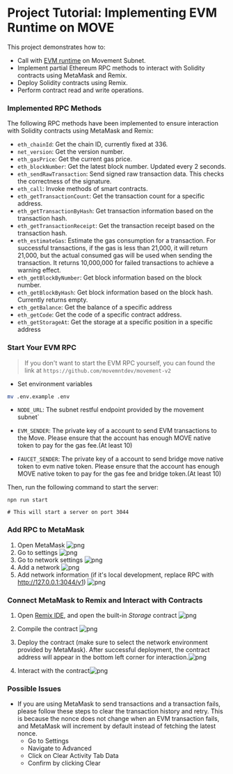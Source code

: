 # Project Tutorial: Implementing EVM Runtime on MOVE

This project demonstrates how to:

- Call with [EVM runtime](https://github.com/movemntdev/movement-v2/blob/main/aptos-move/framework/aptos-framework/sources/evm/evm.move) on Movement Subnet.
- Implement partial Ethereum RPC methods to interact with Solidity contracts using MetaMask and Remix.
- Deploy Solidity contracts using Remix.
- Perform contract read and write operations.


### Implemented RPC Methods

The following RPC methods have been implemented to ensure interaction with Solidity contracts using MetaMask and Remix:

- `eth_chainId`: Get the chain ID, currently fixed at 336.
- `net_version`: Get the version number.
- `eth_gasPrice`: Get the current gas price.
- `eth_blockNumber`: Get the latest block number. Updated every 2 seconds.
- `eth_sendRawTransaction`: Send signed raw transaction data. This checks the correctness of the signature.
- `eth_call`: Invoke methods of smart contracts.
- `eth_getTransactionCount`: Get the transaction count for a specific address.
- `eth_getTransactionByHash`: Get transaction information based on the transaction hash.
- `eth_getTransactionReceipt`: Get the transaction receipt based on the transaction hash.
- `eth_estimateGas`: Estimate the gas consumption for a transaction. For successful transactions, if the gas is less than 21,000, it will return 21,000, but the actual consumed gas will be used when sending the transaction. It returns 10,000,000 for failed transactions to achieve a warning effect.
- `eth_getBlockByNumber`: Get block information based on the block number.
- `eth_getBlockByHash`: Get block information based on the block hash. Currently returns empty.
- `eth_getBalance`: Get the balance of a specific address
- `eth_getCode`: Get the code of a specific contract address.
- `eth_getStorageAt`: Get the storage at a specific position in a specific address


### Start Your EVM RPC

> If you don't want to start the EVM RPC yourself, you can found the link at `https://github.com/movemntdev/movement-v2`

- Set environment variables
```bash
mv .env.example .env
```

- `NODE_URL`: The subnet restful endpoint provided by the movement subnet`

- `EVM_SENDER`: The private key of a account to send EVM transactions to the Move. Please ensure that the account has enough MOVE native token to pay for the gas fee.(At least 10)

- `FAUCET_SENDER`: The private key of a account to send bridge move native token to evm native token. Please ensure that the account has enough MOVE native token to pay for the gas fee and bridge token.(At least 10)


Then, run the following command to start the server:

```
npn run start

# This will start a server on port 3044
```


### Add RPC to MetaMask

1. Open MetaMask ![png](static/d17J7RxpqC.png)
2. Go to settings ![png](static/KhoOwatzms.png)
3. Go to network settings ![png](static/d5L1LFOLZR.png)
4. Add a network ![png](static/nwzl29YTEb.png)
5. Add network information (if it's local development, replace RPC with http://127.0.0.1:3044/v1) ![png](static/chrome_xvlAxtXOYq.png)

### Connect MetaMask to Remix and Interact with Contracts

1. Open [Remix IDE](http://remix.ethereum.org/), and open the built-in _Storage_ contract ![png](static/chrome_ci8sbs7hKq.png)
2. Compile the contract ![png](static/chrome_YU6sTLmcb3.png)
3. Deploy the contract (make sure to select the network environment provided by MetaMask). After successful deployment, the contract address will appear in the bottom left corner for interaction.![png](static/chrome_WIbIq1LHp5.png)

4. Interact with the contract![png](static/chrome_pYLDdKbT6Z.png)

### Possible Issues

- If you are using MetaMask to send transactions and a transaction fails, please follow these steps to clear the transaction history and retry. This is because the nonce does not change when an EVM transaction fails, and MetaMask will increment by default instead of fetching the latest nonce.
    - Go to Settings
    - Navigate to Advanced
    - Click on Clear Activity Tab Data
    - Confirm by clicking Clear
